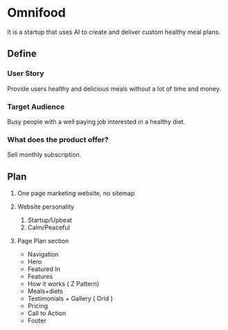 # Omnifood

It is a startup that uses AI to create and deliver custom healthy meal plans.

## Define

### User Story

Provide users healthy and delicious meals without a lot of time and money.

### Target Audience

Busy people with a well paying job interested in a healthy diet.

### What does the product offer?

Sell monthly subscription.

## Plan

1. One page marketing website, no sitemap

2. Website personality
   1. Startup/Upbeat
   2. Calm/Peaceful

3. Page Plan section
   - Navigation
   - Hero
   - Featured In
   - Features
   - How it works ( Z Pattern)
   - Meals+diets
   - Testimonials + Gallery ( Grid )
   - Pricing
   - Call to Action
   - Footer
